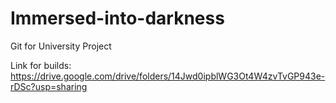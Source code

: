 # Immersed-into-darkness
Git for University Project

Link for builds: https://drive.google.com/drive/folders/14Jwd0ipblWG3Ot4W4zvTvGP943e-rDSc?usp=sharing
